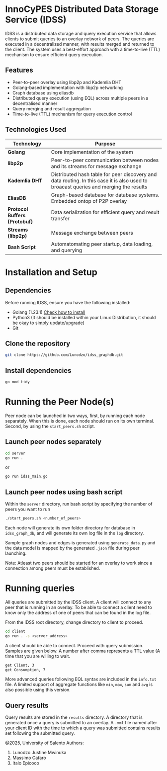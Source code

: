 # InnoCyPES Distributed Data Storage Service (IDSS)

IDSS is a distributed data storage and query execution service that allows clients 
to submit queries to an overlay network of peers. The queries are executed in a 
decentralized manner, with results merged and returned to the client. The system uses 
a best-effort approach with a time-to-live (TTL) mechanism to ensure efficient query 
execution.

## Features
- Peer-to-peer overlay using libp2p and Kademlia DHT
- Golang-based implementation with libp2p networking
- Graph database using eliasdb
- Distributed query execution (using EQL) across multiple peers in a decentralised manner
- Query merging and result aggregation
- Time-to-live (TTL) mechanism for query execution control

## Technologies Used
| Technology | Purpose |
|------------|---------|
| **Golang** | Core implementation of the system |
| **libp2p** | Peer-to-peer communication between nodes and its streams for message exchange |
| **Kademlia DHT** | Distributed hash table for peer discovery and data routing. In this case it is also used to broacast queries and merging the results |
| **EliasDB** | Graph-based database for database systems. Embedded ontop of P2P overlay |
| **Protocol Buffers (Protobuf)** | Data serialization for efficient query and result transfer |
| **Streams (libp2p)** | Message exchange between peers |
| **Bash Script** | Automatomating peer startup, data loading, and querying |

# Installation and Setup
## Dependencies
Before running IDSS, ensure you have the following installed:
- Golang (1.23.1) [Check how to install](https://go.dev/doc/install)
- Python3 (It should be installed within your Linux Distribution, it should be okay to simply update/upgrade)
- Git
## Clone the repository 
```sh
git clone https://github.com/Lunodzo/idss_graphdb.git
```
## Install dependencies
```sh
go mod tidy
```
# Running the Peer Node(s)
Peer node can be launched in two ways, first, by running each node separately. When this is done, each node should run on its own terminal. Second, by using the `start_peers.sh` script.

## Launch peer nodes separately
```sh
cd server
go run .
```
or 
```sh
go run idss_main.go
```
## Launch peer nodes using bash script
Within the `server` directory, run bash script by specifying the number of peers you want to run
```sh
./start_peers.sh <number_of_peers>
```
Each node will generate its own folder directory for database in `idss_graph_db`, and will generate its own log file in the `log` directory.

Sample graph nodes and edges is generated using `generate_data.py` and the data model is mapped by the generated `.json` file during peer launching.

Note: Atleast two peers should be started for an overlay to work since a connection among peers must be established.

# Running queries
All queries are submitted by the IDSS client. A client will connect to any peer that is 
running in an overlay. To be able to connect a client need to know only the address of 
one of peers that can be found in the log file.

From the IDSS root directory, change directory to client to proceed.

```sh
cd client
go run . -s <server_address>
```
A client should be able to connect. Proceed with query submission. Samples are given below. A number after comma represents a TTL value (A time that you are willing to wait.
```sh
get Client, 3
get Consumption, 7
```
More advanced queries following EQL syntax are included in the `info.txt` file. A limited support of 
aggregate functions like `min`, `max`, `sum` and `avg` is also possible using this version.

## Query results
Query results are stored in the `results` directory. A directory that is generated once a query is submitted 
to an overlay. A `.xml` file named after your client ID with the time to which a query was submitted contains 
results set following the submitted query.

@2025, University of Salento
Authors:
1. Lunodzo Justine Mwinuka
2. Massimo Cafaro
3. Italo Epicoco
